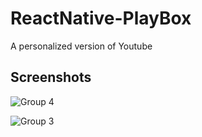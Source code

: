 # ReactNative-PlayBox
A personalized version of Youtube
## Screenshots

![Group 4](src/assets/Group%204.png)

![Group 3](src/assets/Group%203.png)
